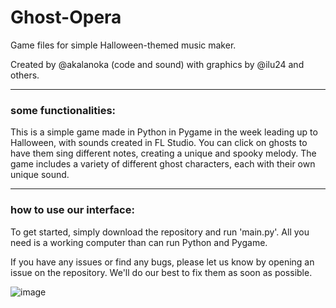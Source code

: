 # Ghost-Opera
Game files for simple Halloween-themed music maker.

Created by @akalanoka (code and sound) with graphics by @ilu24 and others.

---
### some functionalities:
This is a simple game made in Python in Pygame in the week leading up to Halloween, with sounds created in FL Studio.
You can click on ghosts to have them sing different notes, creating a unique and spooky melody. 
The game includes a variety of different ghost characters, each with their own unique sound.

---
### how to use our interface:
To get started, simply download the repository and run 'main.py'. 
All you need is a working computer than can run Python and Pygame. 

If you have any issues or find any bugs, please let us know by opening an issue on the repository.
We'll do our best to fix them as soon as possible.

![image](https://user-images.githubusercontent.com/115204665/212525116-b80946ff-5029-4fd3-82d3-7b198a2592c6.png)
